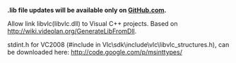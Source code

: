 **.lib file updates will be available only on [GitHub.com](https://github.com/RSATom/libvlc-sdk).**

Allow link libvlc(libvlc.dll) to Visual C++ projects.
Based on http://wiki.videolan.org/GenerateLibFromDll.

stdint.h for VC2008 (#include in Vlc\sdk\include\vlc\libvlc\_structures.h), can be downloaded here:
http://code.google.com/p/msinttypes/